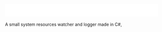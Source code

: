 ![](https://raw.githubusercontent.com/readyresearcherone/ResourceWatcher/fad401c4e3f386a1fe96a87010dfd59eeefaf8b5/images/logo.svg?token=ATNGPUZCGB4FUI2ATTDDEQTBYEBZE)


A small system resources watcher and logger made in C#,
